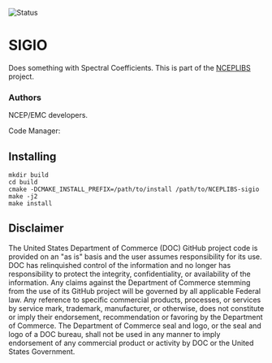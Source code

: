 ![Status](https://github.com/NOAA-EMC/NCEPLIBS-sp/workflows/Build%20and%20Test/badge.svg)

# SIGIO

Does something with Spectral Coefficients. This is part of the
[NCEPLIBS](https://github.com/NOAA-EMC/NCEPLIBS) project.

### Authors

NCEP/EMC developers.

Code Manager: 

## Installing

```
mkdir build
cd build
cmake -DCMAKE_INSTALL_PREFIX=/path/to/install /path/to/NCEPLIBS-sigio
make -j2
make install
```

## Disclaimer

The United States Department of Commerce (DOC) GitHub project code is
provided on an "as is" basis and the user assumes responsibility for
its use. DOC has relinquished control of the information and no longer
has responsibility to protect the integrity, confidentiality, or
availability of the information. Any claims against the Department of
Commerce stemming from the use of its GitHub project will be governed
by all applicable Federal law. Any reference to specific commercial
products, processes, or services by service mark, trademark,
manufacturer, or otherwise, does not constitute or imply their
endorsement, recommendation or favoring by the Department of
Commerce. The Department of Commerce seal and logo, or the seal and
logo of a DOC bureau, shall not be used in any manner to imply
endorsement of any commercial product or activity by DOC or the United
States Government.
